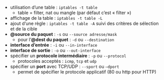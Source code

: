 -  utilisation d’une table : `iptables -t table`
    -  table = filter, nat ou mangle (par défaut c’est « filter »)
-  affichage de la table : `iptables -t table -L`
-  ajout d’une règle : `iptables -t table -A` suivi des critères
de sélection et de la cible
-  **@source du paquet** : `-s` ou `--source adresse/mask`
    -  pour l’**@dest du paquet** : `-d` ou `--destination`
-  **interface d’entrée** : `-i` ou `--in-interface`
-  **interface de sortie** : `-o` ou `--out-interface`
-  spécifier un **protocole intermédiaire** : `-p` ou `--protocol`
    -  protocoles acceptés : `icmp`, `tcp` et `udp`
-  spécifier un **port** avec TCP/UDP : `--sport` ou `–dport`
    -  permet de spécifier le protocole applicatif (80 ou http pour HTTP)
